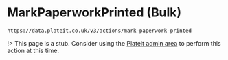 # MarkPaperworkPrinted (Bulk)

`https://data.plateit.co.uk/v3/actions/mark-paperwork-printed`

!> This page is a stub. Consider using the [Plateit admin area](https://admin.plateit.co.uk) to perform this action at this time.